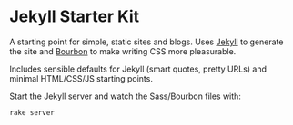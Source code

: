 # Jekyll Starter Kit

A starting point for simple, static sites and blogs. Uses [Jekyll](https://github.com/mojombo/jekyll/) to generate the site and [Bourbon](https://github.com/thoughtbot/bourbon) to make writing CSS more pleasurable.

Includes sensible defaults for Jekyll (smart quotes, pretty URLs) and minimal HTML/CSS/JS starting points.

Start the Jekyll server and watch the Sass/Bourbon files with:

    rake server

